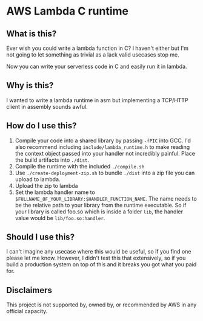 # AWS Lambda C runtime

## What is this?
Ever wish you could write a lambda function in C? I haven't either but I'm not going to let something as trivial as a lack valid usecases stop me. 

Now you can write your serverless code in C and easily run it in lambda.

## Why is this?
I wanted to write a lambda runtime in asm but implementing a TCP/HTTP client in assembly sounds awful.

## How do I use this?
1. Compile your code into a shared library by passing ```-fPIC``` into GCC. I'd also recommend including ```include/lambda_runtime.h``` to make reading the context object passed into your handler not incredibly painful. Place the build artifacts into ```./dist```.
2. Compile the runtime with the included ```./compile.sh```
3. Use ```./create-deployment-zip.sh``` to bundle ```./dist``` into a zip file you can upload to lambda.
4. Upload the zip to lambda
5. Set the lambda handler name to ```$FULLNAME_OF_YOUR_LIBRARY:$HANDLER_FUNCTION_NAME```. The name needs to be the relative path to your library from the runtime executable. So if your library is called foo.so which is inside a folder ```lib```, the handler value would be ```lib/foo.so:handler```.

## Should I use this?
I can't imagine any usecase where this would be useful, so if you find one please let me know. However, I didn't test this that extensively, so if you build a production system on top of this and it breaks you got what you paid for.

## Disclaimers
This project is not supported by, owned by, or recommended by AWS in any official capacity.